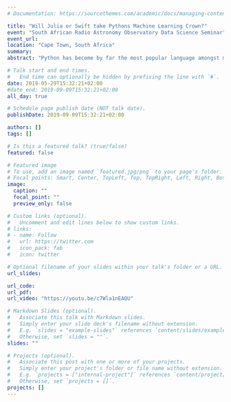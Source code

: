 ```yaml
---
# Documentation: https://sourcethemes.com/academic/docs/managing-content/

title: "Will Julia or Swift take Pythons Machine Learning Crown?"
event: "South African Radio Astronomy Observatory Data Science Seminar"
event_url:
location: "Cape Town, South Africa"
summary:
abstract: "Python has become by far the most popular language amongst machine learning practitioners. Yet it suffers from a number of major limitations, such as slow execution speed. This usually requires developers to use a separate language (C/C++) for performance-critical codepaths, reducing productivity. Julia is a new language that attempts to give users the same performance as C/C++ via just-in-time compilation, whilst being as easy to use as Python. This talk will introduce Julia, and walk through some of its advantages over Python. In addition, we will look at why many people, such as Yann LeCun, believe that future deep learning frameworks will require moving away from Python, and why Julia and Swift are currently the leading contenders for such new languages."

# Talk start and end times.
#   End time can optionally be hidden by prefixing the line with `#`.
date: 2019-05-29T15:32:21+02:00
#date_end: 2019-09-09T15:32:21+02:00
all_day: true

# Schedule page publish date (NOT talk date).
publishDate: 2019-09-09T15:32:21+02:00

authors: []
tags: []

# Is this a featured talk? (true/false)
featured: false

# Featured image
# To use, add an image named `featured.jpg/png` to your page's folder. 
# Focal points: Smart, Center, TopLeft, Top, TopRight, Left, Right, BottomLeft, Bottom, BottomRight.
image:
  caption: ""
  focal_point: ""
  preview_only: false

# Custom links (optional).
#   Uncomment and edit lines below to show custom links.
# links:
# - name: Follow
#   url: https://twitter.com
#   icon_pack: fab
#   icon: twitter

# Optional filename of your slides within your talk's folder or a URL.
url_slides:

url_code:
url_pdf:
url_video: "https://youtu.be/c7Wla1nEAQU"

# Markdown Slides (optional).
#   Associate this talk with Markdown slides.
#   Simply enter your slide deck's filename without extension.
#   E.g. `slides = "example-slides"` references `content/slides/example-slides.md`.
#   Otherwise, set `slides = ""`.
slides: ""

# Projects (optional).
#   Associate this post with one or more of your projects.
#   Simply enter your project's folder or file name without extension.
#   E.g. `projects = ["internal-project"]` references `content/project/deep-learning/index.md`.
#   Otherwise, set `projects = []`.
projects: []
---
```


